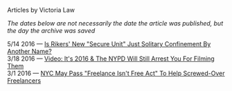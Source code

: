 Articles by Victoria Law

*The dates below are not necessarily the date the article was published, but the day the archive was saved*

5/14 2016 — [Is Rikers' New &quot;Secure Unit&quot; Just Solitary Confinement By Another Name?](https://web.archive.org/web/20160514072051/http://gothamist.com/2016/05/13/rikers_solitary_secure_unit.php)  
3/18 2016 — [Video: It's 2016 &amp; The NYPD Will Still Arrest You For Filming Them](https://web.archive.org/web/20160318064909/http://gothamist.com/2016/03/17/nypd_arrest_video_edp.php)  
3/1 2016 — [NYC May Pass &quot;Freelance Isn't Free Act&quot; To Help Screwed-Over Freelancers](https://web.archive.org/web/20160301170803/http://gothamist.com/2016/03/01/freelancers_nyc_law_pay.php)  
